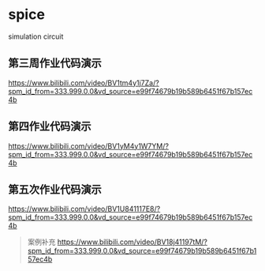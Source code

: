 # spice
simulation circuit

## 第三周作业代码演示

https://www.bilibili.com/video/BV1tm4y1j7Za/?spm_id_from=333.999.0.0&vd_source=e99f74679b19b589b6451f67b157ec4b

## 第四作业代码演示

https://www.bilibili.com/video/BV1yM4y1W7YM/?spm_id_from=333.999.0.0&vd_source=e99f74679b19b589b6451f67b157ec4b

## 第五次作业代码演示

https://www.bilibili.com/video/BV1U841117E8/?spm_id_from=333.999.0.0&vd_source=e99f74679b19b589b6451f67b157ec4b
> 案例补充
https://www.bilibili.com/video/BV18j41197tM/?spm_id_from=333.999.0.0&vd_source=e99f74679b19b589b6451f67b157ec4b
